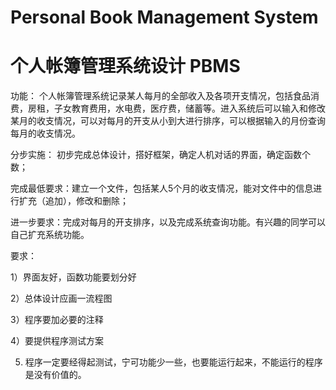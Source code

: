
# Personal Book Management System 

# 个人帐簿管理系统设计 PBMS


功能： 个人帐簿管理系统记录某人每月的全部收入及各项开支情况，包括食品消费，房租，子女教育费用，水电费，医疗费，储蓄等。进入系统后可以输入和修改某月的收支情况，可以对每月的开支从小到大进行排序，可以根据输入的月份查询每月的收支情况。

分步实施：
初步完成总体设计，搭好框架，确定人机对话的界面，确定函数个数；


完成最低要求：建立一个文件，包括某人5个月的收支情况，能对文件中的信息进行扩充（追加），修改和删除；

进一步要求：完成对每月的开支排序，以及完成系统查询功能。有兴趣的同学可以自己扩充系统功能。

要求：

1）界面友好，函数功能要划分好

2）总体设计应画一流程图

3）程序要加必要的注释

4）要提供程序测试方案

5) 程序一定要经得起测试，宁可功能少一些，也要能运行起来，不能运行的程序是没有价值的。